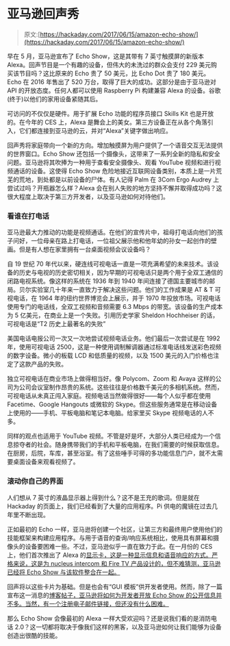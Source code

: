 # 亚马逊回声秀

> 原文:[https://hackaday.com/2017/06/15/amazon-echo-show/](https://hackaday.com/2017/06/15/amazon-echo-show/)

早在 5 月，亚马逊宣布了 Echo Show，这是其带有 7 英寸触摸屏的新版本 Alexa。回声节目是一个有趣的设备，但伟大的未洗过的群众会支付 229 美元购买该节目吗？这比原来的 Echo 贵了 50 美元，比 Echo Dot 贵了 180 美元。Echo 在 2016 年售出了 520 万台，取得了巨大的成功。这部分是由于亚马逊对 API 的开放态度。任何人都可以使用 Raspberry Pi 构建兼容 Alexa 的设备。谷歌(终于)以他们的家用设备紧随其后。

可访问的不仅仅是硬件。用于扩展 Echo 功能的程序员接口 Skills Kit 也是开放的。在今年的 CES 上，Alexa 是舞会上的美女。第三方设备正在从各个角落引入，它们都连接到亚马逊的云，并对“Alexa”关键字做出响应。

回声秀将家庭带向一个新的方向。增加触摸屏为用户提供了一个语音交互无法提供的世界窗口。Echo Show 还包括一个摄像头，这带来了一系列全新的隐私和安全问题。亚马逊将其吹捧为一种用于查看安全摄像头、观看 YouTube 视频和进行视频通话的设备。这使得 Echo Show 危险地接近互联网设备类别，本质上是一片荒芜的荒地，到处都是以前设备的尸体。有人记得 Palm 在 3Com Ergo Audrey 上尝试过吗？开瓶器怎么样？Alexa 会在别人失败的地方坚持不懈并取得成功吗？这很大程度上取决于第三方开发者，以及亚马逊如何对待他们。

### 看谁在打电话

亚马逊最大力推动的功能是视频通话。在他们的宣传片中，祖母打电话向他们的孩子问好，一位母亲在路上打电话，一位祖父展示他和他年幼的孙女一起创作的壁画。但是有人想在家里拥有一台桌面视频会议设备吗？

自 19 世纪 70 年代以来，硬连线可视电话一直是一项充满希望的未来技术。该设备的历史与电视的历史密切相关，因为早期的可视电话只是两个用于全双工通信的闭路电视系统。像这样的系统在 1936 年到 1940 年间连接了德国主要城市的邮局。贝尔实验室几十年来一直致力于解决这些问题。他们的工作成果是 AT & T 可视电话，在 1964 年的纽约世界博览会上展示，并于 1970 年投放市场。可视电话使用专门的电话线，全双工视频和音频需要 6.3 Mbps 的带宽。该设备的生产成本为 5 亿美元，在商业上是一个失败。引用历史学家 Sheldon Hochheiser 的话，可视电话是“T2 历史上最著名的失败”

美国电话电报公司一次又一次地尝试视频电话业务。他们最后一次尝试是在 1992 年，使用可视电话 2500，这是一种使用调制解调器通过标准电话线发送彩色视频的数字设备。微小的板载 LCD 和低质量的视频，以及 1500 美元的入门价格也注定了这款产品的失败。

独立可视电话在商业市场上做得相当好。像 Polycom、Zoom 和 Avaya 这样的公司为公司会议室制作昂贵的系统。这些往往是价格数千美元的多相机系统。然而，可视电话从未真正闯入家庭。视频电话当然做得很好——每个人似乎都在使用 Facetime、Google Hangouts 或微软的 Skype。但这些服务通常是在移动设备上使用的——手机、平板电脑和笔记本电脑。给家里买 Skype 视频电话的人不多。

同样的观点也适用于 YouTube 视频。不管是好是坏，大部分人类已经成为一个信息掠夺者的社会。随身携带我们的手机和平板电脑，在我们需要的时候获取信息。在厨房，后院，车库，甚至浴室。有了这些唾手可得的多功能信息门户，就不太需要桌面设备来观看视频了。

### 滚动你自己的界面

人们想从 7 英寸的液晶显示器上得到什么？这不是王充的歌词。但是就在 Hackaday 的页面上，我们已经看到了大量的应用程序。Pi 供电的魔镜在过去几年里不断出现。

正如最初的 Echo 一样，亚马逊将创建一个社区，让第三方和最终用户使用他们的技能框架来构建应用程序。与用于语音的查询/响应系统相比，使用具有屏幕和摄像头的设备要困难一些。不过，亚马逊似乎一直在致力于此。在一月份的 CES 上，他们首次推出了 Alexa 的[显示卡，这是一种显示信息和语音响应的方式。严格来说，这是为 nucleus intercom 和 Fire TV 产品设计的，但不难猜测，亚马逊已经将 Echo Show 与该软件整合在一起。](https://developer.amazon.com/blogs/post/935a202f-d236-4492-866e-a8419d952fca/display-cards-for-alexa-a-new-complementary-feature-for-screen-based-products)

回声将以这些卡片为基础。但是也会有“GUI 模板”供开发者使用。然而，除了一篇宣布这一消息的[博客帖子，亚马逊将如何为开发者开放 Echo Show 的公开信息并不多。当然，有一个注册电子邮件链接，但还没有什么困难。](https://developer.amazon.com/blogs/alexa/post/9cf1bd2c-8170-4235-92c9-c2560bf74bf3/introducing-the-all-new-echo-show)

那么 Echo Show 会像最初的 Alexa 一样大受欢迎吗？还是说我们看的是消防电话 2.0？这一切都将取决于像我们这样的黑客，以及亚马逊如何让我们能够为设备创造出很酷的技能。